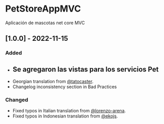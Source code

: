 # PetStoreAppMVC
Aplicación de mascotas net core MVC

## [1.0.0] - 2022-11-15

### Added

- Se agregaron las vistas para los servicios Pet 
    - 
- Georgian translation from [@tatocaster](https://github.com/tatocaster).
- Changelog inconsistency section in Bad Practices

### Changed

- Fixed typos in Italian translation from [@lorenzo-arena](https://github.com/lorenzo-arena).
- Fixed typos in Indonesian translation from [@ekojs](https://github.com/ekojs).
